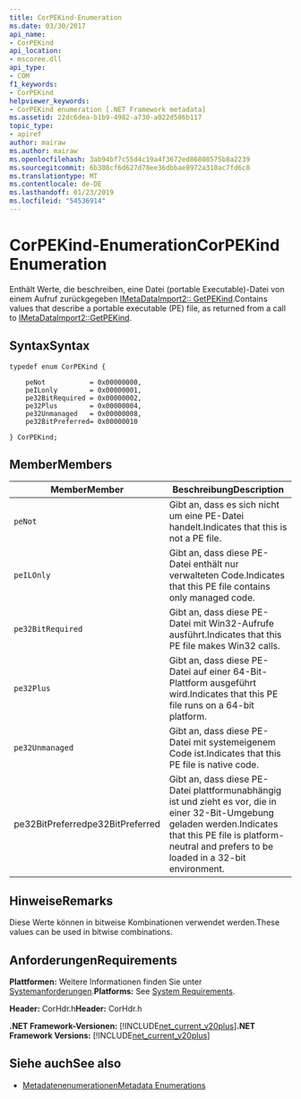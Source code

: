 ```yaml
---
title: CorPEKind-Enumeration
ms.date: 03/30/2017
api_name:
- CorPEKind
api_location:
- mscoree.dll
api_type:
- COM
f1_keywords:
- CorPEKind
helpviewer_keywords:
- CorPEKind enumeration [.NET Framework metadata]
ms.assetid: 22dc6dea-b1b9-4982-a730-a022d586b117
topic_type:
- apiref
author: mairaw
ms.author: mairaw
ms.openlocfilehash: 3ab94bf7c55d4c19a4f3672ed86808575b8a2239
ms.sourcegitcommit: 6b308cf6d627d78ee36dbbae8972a310ac7fd6c8
ms.translationtype: MT
ms.contentlocale: de-DE
ms.lasthandoff: 01/23/2019
ms.locfileid: "54536914"
---
```

# <a name="corpekind-enumeration"></a><span data-ttu-id="d4ffa-102">CorPEKind-Enumeration</span><span class="sxs-lookup"><span data-stu-id="d4ffa-102">CorPEKind Enumeration</span></span>
<span data-ttu-id="d4ffa-103">Enthält Werte, die beschreiben, eine Datei (portable Executable)-Datei von einem Aufruf zurückgegeben [IMetaDataImport2:: GetPEKind](../../../../docs/framework/unmanaged-api/metadata/imetadataimport2-getpekind-method.md).</span><span class="sxs-lookup"><span data-stu-id="d4ffa-103">Contains values that describe a portable executable (PE) file, as returned from a call to [IMetaDataImport2::GetPEKind](../../../../docs/framework/unmanaged-api/metadata/imetadataimport2-getpekind-method.md).</span></span>  
  
## <a name="syntax"></a><span data-ttu-id="d4ffa-104">Syntax</span><span class="sxs-lookup"><span data-stu-id="d4ffa-104">Syntax</span></span>  
  
```  
typedef enum CorPEKind {  
  
    peNot           = 0x00000000,  
    peILonly        = 0x00000001,  
    pe32BitRequired = 0x00000002,  
    pe32Plus        = 0x00000004,  
    pe32Unmanaged   = 0x00000008,  
    pe32BitPreferred= 0x00000010  
  
} CorPEKind;  
```  
  
## <a name="members"></a><span data-ttu-id="d4ffa-105">Member</span><span class="sxs-lookup"><span data-stu-id="d4ffa-105">Members</span></span>  
  
|<span data-ttu-id="d4ffa-106">Member</span><span class="sxs-lookup"><span data-stu-id="d4ffa-106">Member</span></span>|<span data-ttu-id="d4ffa-107">Beschreibung</span><span class="sxs-lookup"><span data-stu-id="d4ffa-107">Description</span></span>|  
|------------|-----------------|  
|`peNot`|<span data-ttu-id="d4ffa-108">Gibt an, dass es sich nicht um eine PE-Datei handelt.</span><span class="sxs-lookup"><span data-stu-id="d4ffa-108">Indicates that this is not a PE file.</span></span>|  
|`peILOnly`|<span data-ttu-id="d4ffa-109">Gibt an, dass diese PE-Datei enthält nur verwalteten Code.</span><span class="sxs-lookup"><span data-stu-id="d4ffa-109">Indicates that this PE file contains only managed code.</span></span>|  
|`pe32BitRequired`|<span data-ttu-id="d4ffa-110">Gibt an, dass diese PE-Datei mit Win32-Aufrufe ausführt.</span><span class="sxs-lookup"><span data-stu-id="d4ffa-110">Indicates that this PE file makes Win32 calls.</span></span>|  
|`pe32Plus`|<span data-ttu-id="d4ffa-111">Gibt an, dass diese PE-Datei auf einer 64-Bit-Plattform ausgeführt wird.</span><span class="sxs-lookup"><span data-stu-id="d4ffa-111">Indicates that this PE file runs on a 64-bit platform.</span></span>|  
|`pe32Unmanaged`|<span data-ttu-id="d4ffa-112">Gibt an, dass diese PE-Datei mit systemeigenem Code ist.</span><span class="sxs-lookup"><span data-stu-id="d4ffa-112">Indicates that this PE file is native code.</span></span>|  
|<span data-ttu-id="d4ffa-113">pe32BitPreferred</span><span class="sxs-lookup"><span data-stu-id="d4ffa-113">pe32BitPreferred</span></span>|<span data-ttu-id="d4ffa-114">Gibt an, dass diese PE-Datei plattformunabhängig ist und zieht es vor, die in einer 32-Bit-Umgebung geladen werden.</span><span class="sxs-lookup"><span data-stu-id="d4ffa-114">Indicates that this PE file is platform-neutral and prefers to be loaded in a 32-bit environment.</span></span>|  
  
## <a name="remarks"></a><span data-ttu-id="d4ffa-115">Hinweise</span><span class="sxs-lookup"><span data-stu-id="d4ffa-115">Remarks</span></span>  
 <span data-ttu-id="d4ffa-116">Diese Werte können in bitweise Kombinationen verwendet werden.</span><span class="sxs-lookup"><span data-stu-id="d4ffa-116">These values can be used in bitwise combinations.</span></span>  
  
## <a name="requirements"></a><span data-ttu-id="d4ffa-117">Anforderungen</span><span class="sxs-lookup"><span data-stu-id="d4ffa-117">Requirements</span></span>  
 <span data-ttu-id="d4ffa-118">**Plattformen:** Weitere Informationen finden Sie unter [Systemanforderungen](../../../../docs/framework/get-started/system-requirements.md).</span><span class="sxs-lookup"><span data-stu-id="d4ffa-118">**Platforms:** See [System Requirements](../../../../docs/framework/get-started/system-requirements.md).</span></span>  
  
 <span data-ttu-id="d4ffa-119">**Header:** CorHdr.h</span><span class="sxs-lookup"><span data-stu-id="d4ffa-119">**Header:** CorHdr.h</span></span>  
  
 <span data-ttu-id="d4ffa-120">**.NET Framework-Versionen:** [!INCLUDE[net_current_v20plus](../../../../includes/net-current-v20plus-md.md)]</span><span class="sxs-lookup"><span data-stu-id="d4ffa-120">**.NET Framework Versions:** [!INCLUDE[net_current_v20plus](../../../../includes/net-current-v20plus-md.md)]</span></span>  
  
## <a name="see-also"></a><span data-ttu-id="d4ffa-121">Siehe auch</span><span class="sxs-lookup"><span data-stu-id="d4ffa-121">See also</span></span>
- [<span data-ttu-id="d4ffa-122">Metadatenenumerationen</span><span class="sxs-lookup"><span data-stu-id="d4ffa-122">Metadata Enumerations</span></span>](../../../../docs/framework/unmanaged-api/metadata/metadata-enumerations.md)

